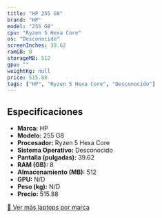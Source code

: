 ```yaml
---
title: "HP 255 G8"
brand: "HP"
model: "255 G8"
cpu: "Ryzen 5 Hexa Core"
os: "Desconocido"
screenInches: 39.62
ramGB: 8
storageMB: 512
gpu: ""
weightKg: null
price: 515.88
tags: ["HP", "Ryzen 5 Hexa Core", "Desconocido"]
---
```

## Especificaciones

- **Marca:** HP
- **Modelo:** 255 G8
- **Procesador:** Ryzen 5 Hexa Core
- **Sistema Operativo:** Desconocido
- **Pantalla (pulgadas):** 39.62
- **RAM (GB):** 8
- **Almacenamiento (MB):** 512
- **GPU:** N/D
- **Peso (kg):** N/D
- **Precio:** 515.88

[:rocket: Ver más laptops por marca](/brand/hp)
